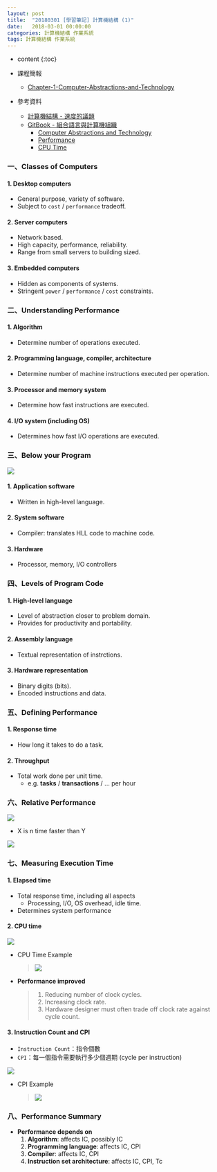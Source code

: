 ```yaml
---
layout: post
title:  "20180301 [學習筆記] 計算機結構 (1)"
date:   2018-03-01 00:00:00
categories: 計算機結構 作業系統
tags: 計算機結構 作業系統
---
```



* content
{:toc}


* 課程簡報
    * [Chapter-1-Computer-Abstractions-and-Technology](https://github.com/shouzo/Computer-Organization-And-Design_pages/blob/master/class-tutorial/20180301/Chapter-1-Computer-Abstractions-and-Technology.pdf)
* 參考資料
    * [計算機結構 - 速度的議題](http://ccckmit.wikidot.com/co:speed)
    * [GitBook - 組合語言與計算機組織](https://goo.gl/fW6rF6)
        * [Computer Abstractions and Technology](https://chi_gitbook.gitbooks.io/personal-note/content/computer_abstractions_and_technology.html)
        * [Performance](https://chi_gitbook.gitbooks.io/personal-note/content/performance.html)
        * [CPU Time](https://chi_gitbook.gitbooks.io/personal-note/content/cpu_time.html)


### 一、Classes of Computers
#### 1. Desktop computers
* General purpose, variety of software.
* Subject to ``cost`` / ``performance`` tradeoff.

#### 2. Server computers
* Network based.
* High capacity, performance, reliability.
* Range from small servers to building sized.

#### 3. Embedded computers
* Hidden as components of systems.
* Stringent ``power`` / ``performance`` / ``cost`` constraints.


### 二、Understanding Performance
#### 1. Algorithm
* Determine number of operations executed.

#### 2. Programming language, compiler, architecture
* Determine number of machine instructions executed per operation.

#### 3. Processor and memory system
* Determine how fast instructions are executed.

#### 4. I/O system (including OS)
* Determines how fast I/O operations are executed.


### 三、Below your Program
![](https://i.imgur.com/jbQSrpv.jpg)


#### 1. Application software
* Written in high-level language.

#### 2. System software
* Compiler: translates HLL code to machine code.

#### 3. Hardware
* Processor, memory, I/O controllers


### 四、Levels of Program Code
#### 1. High-level language
* Level of abstraction closer to problem domain.
* Provides for productivity and portability.

#### 2. Assembly language
* Textual representation of instrctions.

#### 3. Hardware representation
* Binary digits (bits).
* Encoded instructions and data.

### 五、Defining Performance
#### 1. Response time
* How long it takes to do a task.

#### 2. Throughput
* Total work done per unit time.
    * e.g. **tasks** / **transactions** / ... per hour


### 六、Relative Performance
![](https://i.imgur.com/QCzLpUf.jpg)


* X is n time faster than Y

![](https://i.imgur.com/mQHfgdK.jpg)


### 七、Measuring Execution Time
#### 1. Elapsed time
* Total response time, including all aspects
    * Processing, I/O, OS overhead, idle time.
* Determines system performance

#### 2. CPU time
![](https://i.imgur.com/ThOhi5q.jpg)

* CPU Time Example
    > ![](https://i.imgur.com/p0FUEbd.jpg)

* **Performance improved**
    > 1. Reducing number of clock cycles.
    > 2. Increasing clock rate.
    > 3. Hardware designer must often trade off clock rate against cycle count.

#### 3. Instruction Count and CPI
* `Instruction Count`：指令個數
* `CPI`：每一個指令需要執行多少個週期 (cycle per instruction)

![](https://i.imgur.com/7YA28w1.jpg)

* CPI Example
    > ![](https://i.imgur.com/6sLnWxw.jpg)


### 八、Performance Summary
* **Performance depends on**
    1. **Algorithm**: affects IC, possibly IC
    2. **Programming language**: affects IC, CPI
    3. **Compiler**: affects IC, CPI
    4. **Instruction set architecture**: affects IC, CPI, Tc
